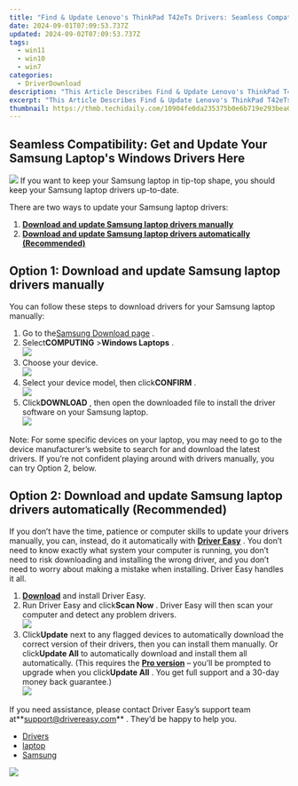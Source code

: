 ```yaml
---
title: "Find & Update Lenovo's ThinkPad T42eTs Drivers: Seamless Compatibility with Windows 11"
date: 2024-09-01T07:09:53.737Z
updated: 2024-09-02T07:09:53.737Z
tags:
  - win11
  - win10
  - win7
categories:
  - DriverDownload
description: "This Article Describes Find & Update Lenovo's ThinkPad T42eTs Drivers: Seamless Compatibility with Windows 11"
excerpt: "This Article Describes Find & Update Lenovo's ThinkPad T42eTs Drivers: Seamless Compatibility with Windows 11"
thumbnail: https://thmb.techidaily.com/10904fe0da235375b0e6b719e293bea0266e1856f2ee595facf2cbaa2815c2e6.jpg
---
```


## Seamless Compatibility: Get and Update Your Samsung Laptop's Windows Drivers Here

![](https://images.drivereasy.com/wp-content/uploads/2018/11/img_5bea8f086e234.jpg) If you want to keep your Samsung laptop in tip-top shape, you should keep your Samsung laptop drivers up-to-date.

There are two ways to update your Samsung laptop drivers:

1. [**Download and update Samsung laptop drivers manually**](https://tools.techidaily.com/drivereasy/download/)
2. [**Download and update Samsung laptop drivers automatically (Recommended)**](https://www.drivereasy.com/knowledge/samsung-laptop-drivers-download-and-update-for-windows-easily/#o2)

## Option 1: Download and update Samsung laptop drivers manually

 You can follow these steps to download drivers for your Samsung laptop manually:

1. Go to the[Samsung Download page](https://shop-links.co/link/?exclusive=1&publisher_slug=itechdaily19598&url=https%3A%2F%2Fwww.samsung.com%2Fus%2Fsupport%2Fdownloads%2F) .
2. Select**COMPUTING**  \>**Windows Laptops** .  
![](https://images.drivereasy.com/wp-content/uploads/2018/11/img_5bea94183511c.jpg)
3. Choose your device.  
![](https://images.drivereasy.com/wp-content/uploads/2018/11/img_5bea94a0dcfa8.png)
4. Select your device model, then click**CONFIRM** .  
![](https://images.drivereasy.com/wp-content/uploads/2018/11/img_5bea94f639006.jpg)
5. Click**DOWNLOAD** , then open the downloaded file to install the driver software on your Samsung laptop.  
![](https://images.drivereasy.com/wp-content/uploads/2018/11/img_5bea95a010272.png)  

 Note: For some specific devices on your laptop, you may need to go to the device manufacturer’s website to search for and download the latest drivers. If you’re not confident playing around with drivers manually, you can try Option 2, below.

## Option 2: Download and update Samsung laptop drivers automatically (Recommended)

 If you don’t have the time, patience or computer skills to update your drivers manually, you can, instead, do it automatically with **[Driver Easy](https://tools.techidaily.com/drivereasy/download/)**  . You don’t need to know exactly what system your computer is running, you don’t need to risk downloading and installing the wrong driver, and you don’t need to worry about making a mistake when installing. Driver Easy handles it all.

1. **[Download](https://tools.techidaily.com/drivereasy/download/)**  and install Driver Easy.
2. Run Driver Easy and click**Scan Now** . Driver Easy will then scan your computer and detect any problem drivers.  
![](https://images.drivereasy.com/wp-content/uploads/2018/11/img_5bea91bed4aab.jpg)
3. Click**Update** next to any flagged devices to automatically download the correct version of their drivers, then you can install them manually. Or click**Update All** to automatically download and install them all automatically. (This requires the **[Pro version](https://tools.techidaily.com/drivereasy/download/)**  – you’ll be prompted to upgrade when you click**Update All** . You get full support and a 30-day money back guarantee.)  
![](https://images.drivereasy.com/wp-content/uploads/2018/11/img_5bea9204dd0c0.jpg)

 If you need assistance, please contact Driver Easy’s support team at**<support@drivereasy.com>** . They’d be happy to help you.

* [Drivers](https://tools.techidaily.com/drivereasy/download/)
* [laptop](https://tools.techidaily.com/drivereasy/download/)
* [Samsung](https://tools.techidaily.com/drivereasy/download/)

<ins class="adsbygoogle"
     style="display:block"
     data-ad-format="autorelaxed"
     data-ad-client="ca-pub-7571918770474297"
     data-ad-slot="1223367746"></ins>



<ins class="adsbygoogle"
     style="display:block"
     data-ad-client="ca-pub-7571918770474297"
     data-ad-slot="8358498916"
     data-ad-format="auto"
     data-full-width-responsive="true"></ins>



<!-- affiliate ads begin -->
<a href="https://shop.copernic.com/order/checkout.php?PRODS=41033091&QTY=1&AFFILIATE=108875&CART=1"><img src="https://secure.2checkout.com/images/merchant/8d30aa96e72440759f74bd2306c1fa3d/Copernic-2023-Affiliate-728x90-Advanced.png" border="0"></a>
<!-- affiliate ads end -->